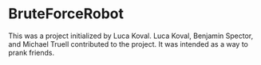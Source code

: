 # BruteForceRobot

This was a project initialized by Luca Koval.  Luca Koval, Benjamin Spector, and Michael Truell contributed to the project.  It was intended as a way to prank friends.